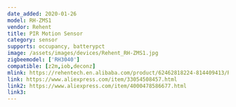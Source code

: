 ```yaml
---
date_added: 2020-01-26
model: RH-ZMS1
vendor: Rehent
title: PIR Motion Sensor
category: sensor
supports: occupancy, batterypct
image: /assets/images/devices/Rehent_RH-ZMS1.jpg
zigbeemodel: ['RH3040']
compatible: [z2m,iob,deconz]
mlink: https://rehentech.en.alibaba.com/product/62462818224-814409413/REHENT_2020_Need_zigbee_hub_smart_life_app_remote_control_smart_home_tuya_zigbee_PIR_sensor_alarm.html
link: https://www.aliexpress.com/item/33054508457.html
link2: https://www.aliexpress.com/item/4000478586677.html
link3: 
---
```


